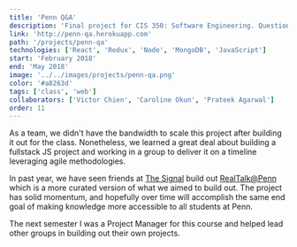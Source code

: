 ```yaml
---
title: 'Penn Q&A'
description: 'Final project for CIS 350: Software Engineering. Question and answer platform for Penn students.'
link: 'http://penn-qa.herokuapp.com'
path: '/projects/penn-qa'
technologies: ['React', 'Redux', 'Node', 'MongoDB', 'JavaScript']
start: 'February 2018'
end: 'May 2018'
image: '../../images/projects/penn-qa.png'
color: '#a8263d'
tags: ['class', 'web']
collaborators: ['Victor Chien', 'Caroline Okun', 'Prateek Agarwal']
order: 11
---
```


As a team, we didn't have the bandwidth to scale this project after building it out for the class. Nonetheless, we learned a great deal about building a fullstack JS project and working in a group to deliver it on a timeline leveraging agile methodologies.

In past year, we have seen friends at [The Signal](https://thesign.al/) build out [RealTalk@Penn](https://realtalkpenn.com/) which is a more curated version of what we aimed to build out. The project has solid momentum, and hopefully over time will accomplish the same end goal of making knowledge more accessible to all students at Penn.

The next semester I was a Project Manager for this course and helped lead other groups in building out their own projects.
